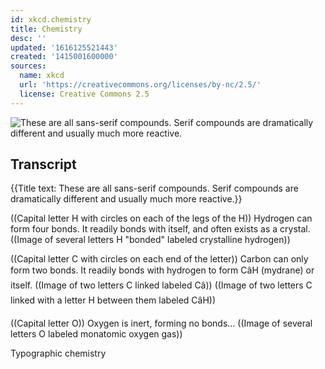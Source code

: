 ```yaml
---
id: xkcd.chemistry
title: Chemistry
desc: ''
updated: '1616125521443'
created: '1415001600000'
sources:
  name: xkcd
  url: 'https://creativecommons.org/licenses/by-nc/2.5/'
  license: Creative Commons 2.5
---
```

![These are all sans-serif compounds. Serif compounds are dramatically different and usually much more reactive.](https://imgs.xkcd.com/comics/chemistry.png)

## Transcript
{{Title text: These are all sans-serif compounds. Serif compounds are dramatically different and usually much more reactive.}}

((Capital letter H with circles on each of the legs of the H))
Hydrogen can form four bonds.  It readily bonds with itself, and often exists as a crystal.
((Image of several letters H "bonded" labeled crystalline hydrogen))

((Capital letter C with circles on each end of the letter))
Carbon can only form two bonds.  It readily bonds with hydrogen to form CâH (mydrane) or itself.
((Image of two letters C linked labeled Câ))
((Image of two letters C linked with a letter H between them labeled CâH))

((Capital letter O))
Oxygen is inert, forming no bonds...
((Image of several letters O labeled monatomic oxygen gas))

Typographic chemistry
